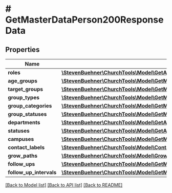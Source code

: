 # # GetMasterDataPerson200ResponseData

## Properties

Name | Type | Description | Notes
------------ | ------------- | ------------- | -------------
**roles** | [**\StevenBuehner\ChurchTools\Model\GetAllGroupTypeRoles200ResponseDataInner[]**](GetAllGroupTypeRoles200ResponseDataInner.md) |  | [optional]
**age_groups** | [**\StevenBuehner\ChurchTools\Model\GetMasterDataPerson200ResponseDataAgeGroupsInner[]**](GetMasterDataPerson200ResponseDataAgeGroupsInner.md) |  | [optional]
**target_groups** | [**\StevenBuehner\ChurchTools\Model\GetMasterDataPerson200ResponseDataTargetGroupsInner[]**](GetMasterDataPerson200ResponseDataTargetGroupsInner.md) |  | [optional]
**group_types** | [**\StevenBuehner\ChurchTools\Model\GetMasterDataPerson200ResponseDataGroupTypesInner[]**](GetMasterDataPerson200ResponseDataGroupTypesInner.md) |  | [optional]
**group_categories** | [**\StevenBuehner\ChurchTools\Model\GetMasterDataPerson200ResponseDataGroupCategoriesInner[]**](GetMasterDataPerson200ResponseDataGroupCategoriesInner.md) |  | [optional]
**group_statuses** | [**\StevenBuehner\ChurchTools\Model\GetMasterDataPerson200ResponseDataGroupStatusesInner[]**](GetMasterDataPerson200ResponseDataGroupStatusesInner.md) |  | [optional]
**departments** | [**\StevenBuehner\ChurchTools\Model\GetAllDepartments200ResponseDataInner[]**](GetAllDepartments200ResponseDataInner.md) |  | [optional]
**statuses** | [**\StevenBuehner\ChurchTools\Model\GetAllStatuses200ResponseDataInner[]**](GetAllStatuses200ResponseDataInner.md) |  | [optional]
**campuses** | [**\StevenBuehner\ChurchTools\Model\GetMasterDataPerson200ResponseDataCampusesInner[]**](GetMasterDataPerson200ResponseDataCampusesInner.md) |  | [optional]
**contact_labels** | [**\StevenBuehner\ChurchTools\Model\ContactLabel[]**](ContactLabel.md) |  | [optional]
**grow_paths** | [**\StevenBuehner\ChurchTools\Model\GrowPath[]**](GrowPath.md) |  | [optional]
**follow_ups** | [**\StevenBuehner\ChurchTools\Model\GetMasterDataPerson200ResponseDataFollowUpsInner[]**](GetMasterDataPerson200ResponseDataFollowUpsInner.md) |  | [optional]
**follow_up_intervals** | [**\StevenBuehner\ChurchTools\Model\GetMasterDataPerson200ResponseDataFollowUpIntervalsInner[]**](GetMasterDataPerson200ResponseDataFollowUpIntervalsInner.md) |  | [optional]

[[Back to Model list]](../../README.md#models) [[Back to API list]](../../README.md#endpoints) [[Back to README]](../../README.md)
